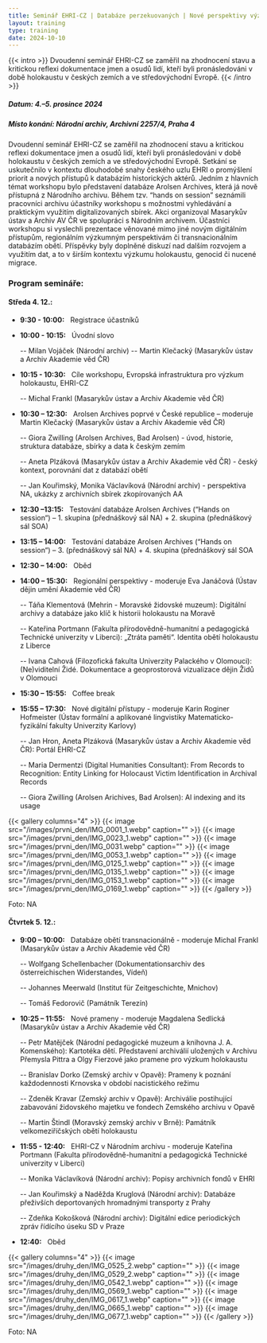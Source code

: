 ```yaml
---
title: Seminář EHRI-CZ | Databáze perzekuovaných | Nové perspektivy výzkumu, vzdělávání a připomínání holokaustu
layout: training
type: training
date: 2024-10-10
---
```


{{< intro >}}
Dvoudenní seminář EHRI-CZ se zaměřil na zhodnocení stavu a kritickou reflexi dokumentace jmen a osudů lidí, kteří byli pronásledováni v době holokaustu v českých zemích a ve středovýchodní Evropě.
{{< /intro >}}

##### Datum: 4.–5. prosince 2024

##### Místo konání: Národní archiv, Archivní 2257/4, Praha 4

Dvoudenní seminář EHRI-CZ se zaměřil na zhodnocení stavu a kritickou reflexi dokumentace jmen a osudů lidí, kteří byli pronásledováni v době holokaustu v českých zemích a ve středovýchodní Evropě. Setkání se uskutečnilo v kontextu dlouhodobé snahy českého uzlu EHRI o promýšlení priorit a nových přístupů k databázím historických aktérů. Jedním z hlavních témat workshopu bylo představení databáze Arolsen Archives, která já nově přístupná z Národního archivu. Během tzv. “hands on session” seznámili pracovníci archivu účastníky workshopu s možnostmi vyhledávání a praktickým využitím digitalizovaných sbírek.
Akci organizoval Masarykův ústav a Archiv AV ČR ve spolupráci s Národním archivem. Účastníci workshopu si vyslechli prezentace věnované mimo jiné novým digitálním přístupům, regionálním výzkumným perspektivám či transnacionálním databázím obětí. Příspěvky byly doplněné diskuzí nad dalším rozvojem a využitím dat, a to v širším kontextu výzkumu holokaustu, genocid či nucené migrace.

### Program semináře:

#### Středa 4. 12.:

-  **9:30 - 10:00:** &nbsp; Registrace účastníků
-  **10:00 - 10:15:** &nbsp; Úvodní slovo

   -- Milan Vojáček (Národní archiv)
   -- Martin Klečacký (Masarykův ústav a Archiv Akademie věd ČR)

-  **10:15 - 10:30:** &nbsp; Cíle workshopu, Evropská infrastruktura pro výzkum holokaustu, EHRI-CZ

   -- Michal Frankl (Masarykův ústav a Archiv Akademie věd ČR)

-  **10:30 – 12:30:** &nbsp; Arolsen Archives poprvé v České republice – moderuje Martin Klečacký (Masarykův ústav a Archiv Akademie věd ČR)

   -- Giora Zwilling (Arolsen Archives, Bad Arolsen) - úvod, historie, struktura databáze, sbírky a data k českým zemím

   -- Aneta Plzáková (Masarykův ústav a Archiv Akademie věd ČR) - český kontext, porovnání dat z databází obětí

   -- Jan Kouřimský, Monika Václavíková (Národní archiv) - perspektiva NA, ukázky z archivních sbírek zkopírovaných AA

-  **12:30 –13:15:** &nbsp; Testování databáze Arolsen Archives (“Hands on session“) – 1. skupina (přednáškový sál NA) + 2. skupina (přednáškový sál SOA)

-  **13:15 – 14:00:** &nbsp; Testování databáze Arolsen Archives (“Hands on session“) – 3. (přednáškový sál NA) + 4. skupina (přednáškový sál SOA
-  **12:30 – 14:00:** &nbsp; Oběd
-  **14:00 – 15:30:** &nbsp; Regionální perspektivy - moderuje Eva Janáčová (Ústav dějin umění Akademie věd ČR)

   -- Táňa Klementová (Mehrin - Moravské židovské muzeum): Digitální archivy a databáze jako klíč k historii holokaustu na Moravě

   -- Kateřina Portmann (Fakulta přírodovědně-humanitní a pedagogická Technické univerzity v Liberci): „Ztráta paměti“. Identita obětí holokaustu z Liberce

   -- Ivana Cahová (Filozofická fakulta Univerzity Palackého v Olomouci): (Ne)viditelní Židé. Dokumentace a geoprostorová vizualizace dějin Židů v Olomouci

-  **15:30 – 15:55:** &nbsp; Coffee break
-  **15:55 – 17:30:** &nbsp; Nové digitální přístupy - moderuje Karin Roginer Hofmeister (Ústav formální a aplikované lingvistiky Matematicko-fyzikální fakulty Univerzity Karlovy)

   -- Jan Hron, Aneta Plzáková (Masarykův ústav a Archiv Akademie věd ČR): Portál EHRI-CZ

   -- Maria Dermentzi (Digital Humanities Consultant): From Records to Recognition: Entity Linking for Holocaust Victim Identification in Archival Records

   -- Giora Zwilling (Arolsen Arichives, Bad Arolsen): Al indexing and its usage

{{< gallery columns="4" >}}
{{< image src="/images/prvni_den/IMG_0001_1.webp" caption="" >}}
{{< image src="/images/prvni_den/IMG_0023_1.webp" caption="" >}}
{{< image src="/images/prvni_den/IMG_0031.webp" caption="" >}}
{{< image src="/images/prvni_den/IMG_0053_1.webp" caption="" >}}
{{< image src="/images/prvni_den/IMG_0125_1.webp" caption="" >}}
{{< image src="/images/prvni_den/IMG_0135_1.webp" caption="" >}}
{{< image src="/images/prvni_den/IMG_0153_1.webp" caption="" >}}
{{< image src="/images/prvni_den/IMG_0169_1.webp" caption="" >}}
{{< /gallery >}}

Foto: NA

#### Čtvrtek 5. 12.:

-  **9:00 – 10:00:** &nbsp; Databáze obětí transnacionálně - moderuje Michal Frankl (Masarykův ústav a Archiv Akademie věd ČR)

   -- Wolfgang Schellenbacher (Dokumentationsarchiv des österreichischen Widerstandes, Vídeň)

   -- Johannes Meerwald (Institut für Zeitgeschichte, Mnichov)

   -- Tomáš Fedorovič (Památník Terezín)

-  **10:25 – 11:55:** &nbsp; Nové prameny - moderuje Magdalena Sedlická (Masarykův ústav a Archiv Akademie věd ČR)

   -- Petr Matějček (Národní pedagogické muzeum a knihovna J. A. Komenského): Kartotéka dětí. Představení archiválií uložených v Archivu Přemysla Pittra a Olgy Fierzové jako pramene pro výzkum holokaustu

   -- Branislav Dorko (Zemský archiv v Opavě): Prameny k poznání každodennosti Krnovska v období nacistického režimu

   -- Zdeněk Kravar (Zemský archiv v Opavě): Archiválie postihující zabavování židovského majetku ve fondech Zemského archivu v Opavě

   -- Martin Štindl (Moravský zemský archiv v Brně): Památník velkomeziříčských obětí holokaustu

-  **11:55 - 12:40:** &nbsp; EHRI-CZ v Národním archivu - moderuje Kateřina Portmann (Fakulta přírodovědně-humanitní a pedagogická Technické univerzity v Liberci)

   -- Monika Václavíková (Národní archiv): Popisy archivních fondů v EHRI

   -- Jan Kouřimský a Naděžda Kruglová (Národní archiv): Databáze přeživších deportovaných hromadnými transporty z Prahy

   -- Zdeňka Kokošková (Národní archiv): Digitální edice periodických zpráv řídícího úseku SD v Praze

-  **12:40:** &nbsp; Oběd

{{< gallery columns="4" >}}
{{< image src="/images/druhy_den/IMG_0525_2.webp" caption="" >}}
{{< image src="/images/druhy_den/IMG_0529_2.webp" caption="" >}}
{{< image src="/images/druhy_den/IMG_0542_1.webp" caption="" >}}
{{< image src="/images/druhy_den/IMG_0569_1.webp" caption="" >}}
{{< image src="/images/druhy_den/IMG_0617_1.webp" caption="" >}}
{{< image src="/images/druhy_den/IMG_0665_1.webp" caption="" >}}
{{< image src="/images/druhy_den/IMG_0677_1.webp" caption="" >}}
{{< /gallery >}}

Foto: NA
